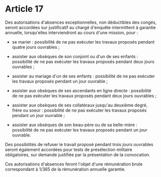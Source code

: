 # Article 17

 Des autorisations d'absences exceptionnelles, non déductibles des congés, seront accordées sur justificatif au chargé d'enquête intermittent à garantie annuelle, lorsqu'elles interviendront au cours d'une mission, pour :

 - se marier : possibilité de ne pas exécuter les travaux proposés pendant quatre jours ouvrables ;

 - assister aux obsèques de son conjoint ou d'un de ses enfants : possibilité de ne pas exécuter les travaux proposés pendant deux jours ouvrables ;

 - assister au mariage d'un de ses enfants : possibilité de ne pas exécuter les travaux proposés pendant un jour ouvrable ;

 - assister aux obsèques de ses ascendants en ligne directe : possibilité de ne pas exécuter les travaux proposés pendant deux jours ouvrables ;

 - assister aux obsèques de ses collatéraux jusqu'au deuxième degré, frère ou soeur : possibilité de ne pas exécuter les travaux proposés pendant un jour ouvrable ;

 - assister aux obsèques de son beau-père ou de sa belle-mère : possibilité de ne pas exécuter les travaux proposés pendant un jour ouvrable.

 Des possibilités de refuser le travail proposé pendant trois jours ouvrables seront également accordées pour tests de présélection militaire obligatoires, sur demande justifiée par la présentation de la convocation.

 Ces autorisations d'absences feront l'objet d'une rémunération brute correspondant à 1/365 de la rémunération annuelle garantie.

